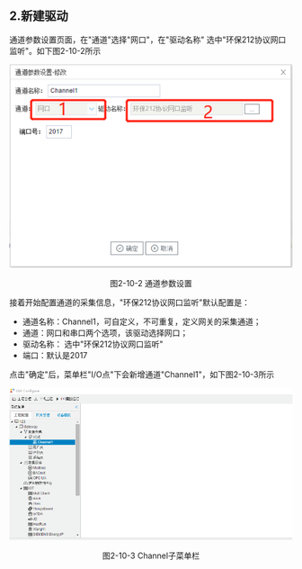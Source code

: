 ## 2.新建驱动

通道参数设置页面，在"通道"选择"网口"，在"驱动名称" 选中"环保212协议网口监听"。如下图2-10-2所示

![](assets/默认采集信息.png)

<center>  图2-10-2 通道参数设置	</center>

接着开始配置通道的采集信息，"环保212协议网口监听"默认配置是：

- 通道名称：Channel1，可自定义，不可重复，定义网关的采集通道；
- 通道：网口和串口两个选项，该驱动选择网口；
- 驱动名称： 选中"环保212协议网口监听"
- 端口：默认是2017

 点击"确定"后，菜单栏"I/O点"下会新增通道"Channel1"，如下图2-10-3所示

![](../../assets/通道创建完成.png)

<center> 图2-10-3 Channel子菜单栏</center>